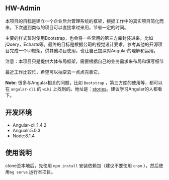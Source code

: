 ## HW-Admin
本项目的目标是建立一个企业后台管理系统的框架，根据工作中的真实项目简化而来，下次遇到类似的项目可以直接拿过来用，节省一定的时间。

主要的样式暂时使用Bootstrap，也会将一些常用的第三方库封装进来，比如jQuery，Echarts等。最终的目标是根据公司的视觉设计要求，参考其他的开源项目完成一个UI框架，供其他项目使用，也让自己加深对Angular的理解和运用。

注意：本项目只是提供大体布局框架，需要根据自己的业务需求来布局和填写细节

最近工作比较忙，希望可以抽空去一点点完善它。

**Note**: 很多与Angular相关的问题，比如 `Bootstrap` ，第三方库的使用等，都可以在   `angular-cli` 的 `wiki` 上找到的。地址是：[stories](https://github.com/angular/angular-cli/wiki/stories)。建议学习Angular的人都看下。

## 开发环境
* Angular-cli:1.4.2 
* Angualr:5.0.3
* Node:8.1.4

## 使用说明
clone至本地后，先使用 `npm install` 安装依赖包（建议不要使用 `cnpm` ），然后使用`ng serve` 运行本项目。
